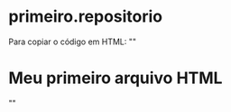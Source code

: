 # primeiro.repositorio

Para copiar o código em HTML:
""
<html>
    <h1>Meu primeiro arquivo HTML</h1>  
</html>
""
